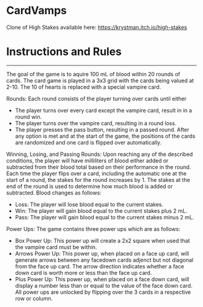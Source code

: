 # CardVamps
Clone of High Stakes available here: https://krystman.itch.io/high-stakes

# Instructions and Rules
***
The goal of the game is to aquire 100 mL of blood within 20 rounds of cards. The card game is played in a 3x3 grid with the cards being valued at 2-10. The 10 of hearts is replaced with a special vampire card.

Rounds: 
Each round consists of the player turning over cards until either 
  - The player turns over every card except the vampire card, result in in a round win.
  - The player turns over the vampire card, resulting in a round loss.
  - The player presses the pass button, resulting in a passed round.
After any option is met and at the start of the game, the positions of the cards are randomized and one card is flipped over automatically.

Winning, Losing, and Passing Rounds:
  Upon reaching any of the described conditions, the player will have milliliters of blood either added or subtracted from their blood total based on their performance in the round. Each time the player flips over a card, including the automatic one at the start of a round, the stakes for the round increases by 1. The stakes at the end of the round is used to determine how much blood is added or subtracted. Blood changes as follows:
  - Loss: The player will lose blood equal to the current stakes.
  - Win: The player will gain blood equal to the current stakes plus 2 mL.
  - Pass: The player will gain blood equal to the current stakes minus 2 mL.

Power Ups:
The game contains three power ups which are as follows:
  - Box Power Up: This power up will create a 2x2 square when used that the vampire card must be within.
  - Arrows Power Up: This power up, when placed on a face up card, will generate arrows between any facedown cards adjenct but not diagonal from the face up card. The arrow direction indicates whether a face down card is worth more or less than the face up card.
  - Plus Power Up: This power up, when placed on a face down card, will display a number less than or equal to the value of the face down card.
All power ups are unlocked by flipping over the 3 cards in a respective row or column.
